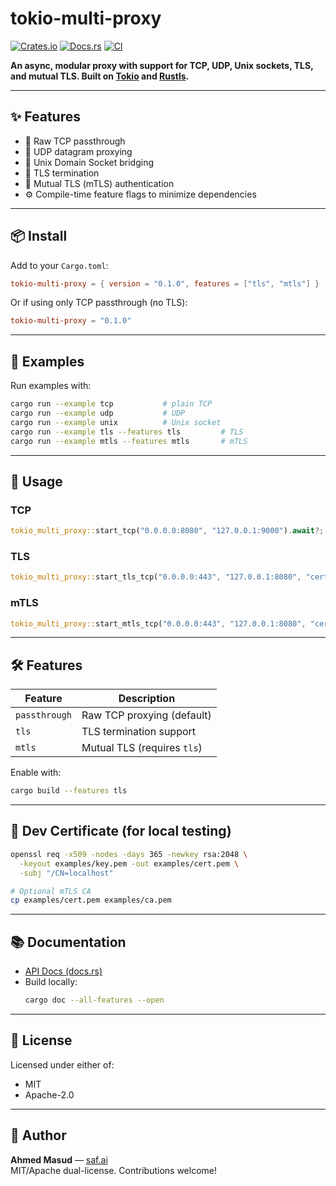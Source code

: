 # tokio-multi-proxy


[![Crates.io](https://img.shields.io/crates/v/tokio-multi-proxy.svg)](https://crates.io/crates/tokio-multi-proxy)
[![Docs.rs](https://docs.rs/tokio-multi-proxy/badge.svg)](https://docs.rs/tokio-multi-proxy)
[![CI](https://github.com/ahmed-masud/tokio-multi-proxy/actions/workflows/ci.yml/badge.svg)](https://github.com/ahmed-masud/tokio-multi-proxy/actions/workflows/ci.yml)

**An async, modular proxy with support for TCP, UDP, Unix sockets, TLS, and mutual TLS. Built on [Tokio](https://tokio.rs) and [Rustls](https://github.com/rustls/rustls).**

---

## ✨ Features

- 🔌 Raw TCP passthrough
- 🌊 UDP datagram proxying
- 🧱 Unix Domain Socket bridging
- 🔐 TLS termination
- 🔐 Mutual TLS (mTLS) authentication
- ⚙️ Compile-time feature flags to minimize dependencies

---

## 📦 Install

Add to your `Cargo.toml`:

```toml
tokio-multi-proxy = { version = "0.1.0", features = ["tls", "mtls"] }
```

Or if using only TCP passthrough (no TLS):

```toml
tokio-multi-proxy = "0.1.0"
```

---

## 🚀 Examples

Run examples with:

```bash
cargo run --example tcp           # plain TCP
cargo run --example udp           # UDP
cargo run --example unix          # Unix socket
cargo run --example tls --features tls         # TLS
cargo run --example mtls --features mtls       # mTLS
```

---

## 🔧 Usage

### TCP

```rust
tokio_multi_proxy::start_tcp("0.0.0.0:8080", "127.0.0.1:9000").await?;
```

### TLS

```rust
tokio_multi_proxy::start_tls_tcp("0.0.0.0:443", "127.0.0.1:8080", "cert.pem", "key.pem").await?;
```

### mTLS

```rust
tokio_multi_proxy::start_mtls_tcp("0.0.0.0:443", "127.0.0.1:8080", "cert.pem", "key.pem", "ca.pem").await?;
```

---

## 🛠 Features

| Feature     | Description                         |
|-------------|-------------------------------------|
| `passthrough` | Raw TCP proxying (default)         |
| `tls`         | TLS termination support            |
| `mtls`        | Mutual TLS (requires `tls`)        |

Enable with:

```bash
cargo build --features tls
```

---

## 🔐 Dev Certificate (for local testing)

```bash
openssl req -x509 -nodes -days 365 -newkey rsa:2048 \
  -keyout examples/key.pem -out examples/cert.pem \
  -subj "/CN=localhost"

# Optional mTLS CA
cp examples/cert.pem examples/ca.pem
```

---

## 📚 Documentation

- [API Docs (docs.rs)](https://docs.rs/tokio-multi-proxy)
- Build locally:
  ```bash
  cargo doc --all-features --open
  ```

---

## 🪪 License

Licensed under either of:

- MIT
- Apache-2.0

---

## 👤 Author

**Ahmed Masud** — [saf.ai](https://saf.ai)  
MIT/Apache dual-license. Contributions welcome!


